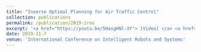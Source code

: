 ```yaml
---
title: "Inverse Optimal Planning for Air Traffic Control"
collection: publications
permalink: /publication/2019-iros
excerpt: '<a href="https://youtu.be/5HasgHNl-XY"> [Video] </a> <a href="https://katetolstaya.github.io/files/IROS19_Slides.pdf"> [Slides] </a>  <a href="https://github.com/katetolstaya/flight_data.git"> [Code] </a> <a href="https://arxiv.org/pdf/1903.10525.pdf"> [Paper] </a>'
date: 2019-11-7
venue: 'International Conference on Intelligent Robots and Systems'
---
```



